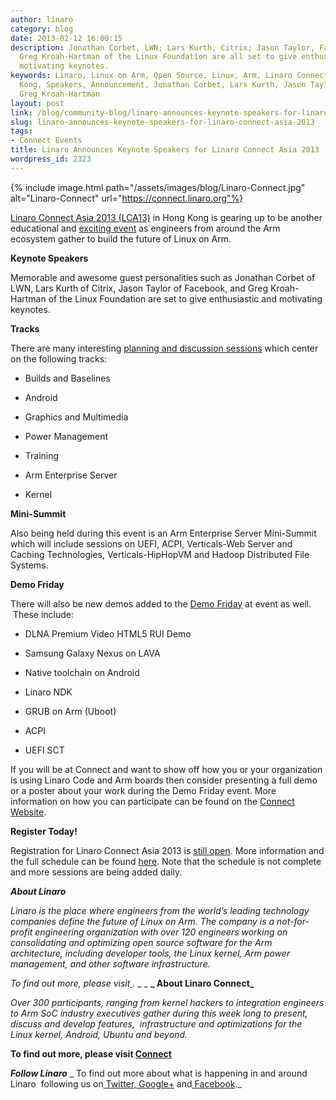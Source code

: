 ```yaml
---
author: linaro
category: blog
date: 2013-02-12 16:00:15
description: Jonathan Corbet, LWN; Lars Kurth, Citrix; Jason Taylor, Facebook; and
  Greg Kroah-Hartman of the Linux Foundation are all set to give enthusiastic and
  motivating keynotes.
keywords: Linaro, Linux on Arm, Open Source, Linux, Arm, Linaro Connect, LCA13-Hong
  Kong, Speakers, Announcement, Jonathan Corbet, Lars Kurth, Jason Taylor, Greg K-H,
  Greg Kroah-Hartman
layout: post
link: /blog/community-blog/linaro-announces-keynote-speakers-for-linaro-connect-asia-2013/
slug: linaro-announces-keynote-speakers-for-linaro-connect-asia-2013
tags:
- Connect Events
title: Linaro Announces Keynote Speakers for Linaro Connect Asia 2013
wordpress_id: 2323
---
```


{% include image.html path="/assets/images/blog/Linaro-Connect.jpg" alt="Linaro-Connect" url="https://connect.linaro.org"%}

[Linaro Connect Asia 2013 (LCA13)](https://connect.linaro.org) in Hong Kong is gearing up to be another educational and [exciting event](https://connect.linaro.org/) as engineers from around the Arm ecosystem gather to build the future of Linux on Arm.

**Keynote Speakers**

Memorable and awesome guest personalities such as Jonathan Corbet of LWN, Lars Kurth of Citrix, Jason Taylor of Facebook, and Greg Kroah-Hartman of the Linux Foundation are set to give enthusiastic and motivating keynotes.

**Tracks**

There are many interesting [planning and discussion sessions](https://lca-13.zerista.com/event?event_order=start&event_page=1&owner=other&owner_id=426929) which center on the following tracks:

- Builds and Baselines

- Android

- Graphics and Multimedia

- Power Management

- Training

- Arm Enterprise Server

- Kernel

**Mini-Summit**

Also being held during this event is an Arm Enterprise Server Mini-Summit which will include sessions on UEFI, ACPI, Verticals-Web Server and Caching Technologies, Verticals-HipHopVM and Hadoop Distributed File Systems.

**Demo Friday**

There will also be new demos added to the [Demo Friday](/blog/demo-friday-at-linaro-connect-q1-12-to-show-the-latest-linux-developments-on-arm/) at event as well.  These include:

- DLNA Premium Video HTML5 RUI Demo

- Samsung Galaxy Nexus on LAVA

- Native toolchain on Android

- Linaro NDK

- GRUB on Arm (Uboot)

- ACPI

- UEFI SCT

If you will be at Connect and want to show off how you or your organization is using Linaro Code and Arm boards then consider presenting a full demo or a poster about your work during the Demo Friday event. More information on how you can participate can be found on the [Connect Website](/blog/demo-friday-at-linaro-connect-q1-12-to-show-the-latest-linux-developments-on-arm/).

**Register Today!**

Registration for Linaro Connect Asia 2013 is [still open](https://connect.linaro.org). More information and the full schedule can be found [here](https://lca-13.zerista.com/event?event_order=start&event_page=1&owner=other&owner_id=426929). Note that the schedule is not complete and more sessions are being added daily.

**_About Linaro_**

_Linaro is the place where engineers from the world’s leading technology companies define the future of Linux on Arm. The company is a not-for-profit engineering organization with over 120 engineers working on consolidating and optimizing open source software for the Arm architecture, including developer tools, the Linux kernel, Arm power management, and other software infrastructure._

_To find out more, please visit[ ](/).[](/about/)_
_ [](/about/)_
**_ About Linaro Connect_**

_Over 300 participants, ranging from kernel hackers to integration engineers to Arm SoC industry executives gather during this week long to present, discuss and develop features,  infrastructure and optimizations for the Linux kernel, Android, Ubuntu and beyond._

**To find out more, please visit [Connect](https://connect.linaro.org)**

**_Follow Linaro_**
_ To find out more about what is happening in and around Linaro  following us on[ Twitter](https://twitter.com/LinaroOrg),[ Google+](https://web.archive.org/web/2019*/https://plus.google.com/+LinaroOnAir) and[ Facebook](https://www.facebook.com/LinaroOrg)._
